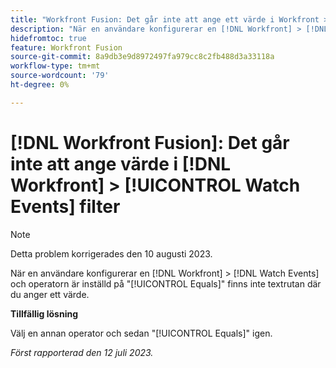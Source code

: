 ```yaml
---
title: "Workfront Fusion: Det går inte att ange ett värde i Workfront > filtret Bevaka händelser"
description: "När en användare konfigurerar en [!DNL Workfront] > [!DNL Watch Events] och operatorn är inställd på [!UICONTROL Equals]finns inte den textruta där du anger ett värde."
hidefromtoc: true
feature: Workfront Fusion
source-git-commit: 8a9db3e9d8972497fa979cc8c2fb488d3a33118a
workflow-type: tm+mt
source-wordcount: '79'
ht-degree: 0%

---
```



# [!DNL Workfront Fusion]: Det går inte att ange värde i [!DNL Workfront] > [!UICONTROL Watch Events] filter

>[!NOTE]
>
>Detta problem korrigerades den 10 augusti 2023.

När en användare konfigurerar en [!DNL Workfront] > [!DNL Watch Events] och operatorn är inställd på &quot;[!UICONTROL Equals]&quot; finns inte textrutan där du anger ett värde.

**Tillfällig lösning**

Välj en annan operator och sedan &quot;[!UICONTROL Equals]&quot; igen.

_Först rapporterad den 12 juli 2023._

